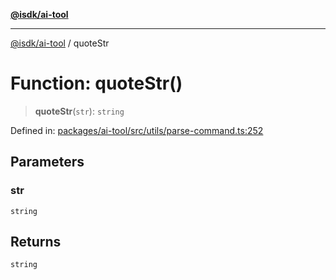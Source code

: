 [**@isdk/ai-tool**](../README.md)

***

[@isdk/ai-tool](../globals.md) / quoteStr

# Function: quoteStr()

> **quoteStr**(`str`): `string`

Defined in: [packages/ai-tool/src/utils/parse-command.ts:252](https://github.com/isdk/ai-tool.js/blob/83a1524a1644365964efc043a7a7991d8fd46b49/src/utils/parse-command.ts#L252)

## Parameters

### str

`string`

## Returns

`string`
